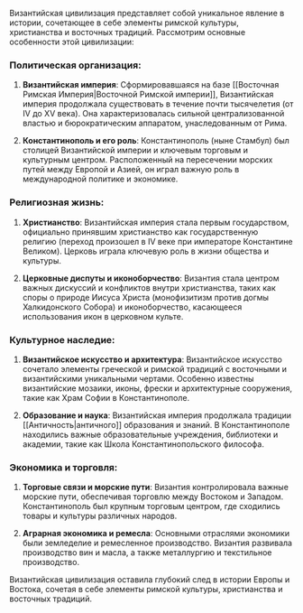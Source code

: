 Византийская цивилизация представляет собой уникальное явление в истории, сочетающее в себе элементы римской культуры, христианства и восточных традиций. Рассмотрим основные особенности этой цивилизации:

### Политическая организация:
1. **Византийская империя**: Сформировавшаяся на базе [[Восточная Римская Империя|Восточной Римской империи]], Византийская империя продолжала существовать в течение почти тысячелетия (от IV до XV века). Она характеризовалась сильной централизованной властью и бюрократическим аппаратом, унаследованным от Рима.

2. **Константинополь и его роль**: Константинополь (ныне Стамбул) был столицей Византийской империи и ключевым торговым и культурным центром. Расположенный на пересечении морских путей между Европой и Азией, он играл важную роль в международной политике и экономике.

### Религиозная жизнь:
1. **Христианство**: Византийская империя стала первым государством, официально принявшим христианство как государственную религию (переход произошел в IV веке при императоре Константине Великом). Церковь играла ключевую роль в жизни общества и культуры.

2. **Церковные диспуты и иконоборчество**: Византия стала центром важных дискуссий и конфликтов внутри христианства, таких как споры о природе Иисуса Христа (монофизитизм против догмы Халкидонского Собора) и иконоборчество, касающееся использования икон в церковном культе.

### Культурное наследие:
1. **Византийское искусство и архитектура**: Византийское искусство сочетало элементы греческой и римской традиций с восточными и византийскими уникальными чертами. Особенно известны византийские мозаики, иконы, фрески и архитектурные сооружения, такие как Храм Софии в Константинополе.

2. **Образование и наука**: Византийская империя продолжала традиции [[Античность|античного]] образования и знаний. В Константинополе находились важные образовательные учреждения, библиотеки и академии, такие как Школа Константинопольского философа.

### Экономика и торговля:
1. **Торговые связи и морские пути**: Византия контролировала важные морские пути, обеспечивая торговлю между Востоком и Западом. Константинополь был крупным торговым центром, где сходились товары и культуры различных народов.

2. **Аграрная экономика и ремесла**: Основными отраслями экономики были земледелие и ремесленное производство. Византия развивала производство вин и масла, а также металлургию и текстильное производство.

Византийская цивилизация оставила глубокий след в истории Европы и Востока, сочетая в себе элементы римской культуры, христианства и восточных традиций.